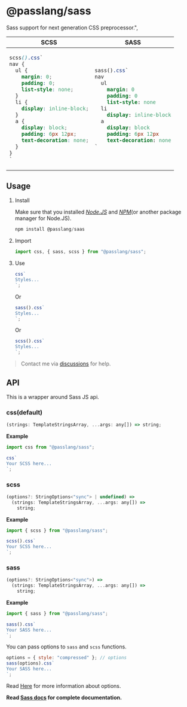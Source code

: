 # @passlang/sass

Sass support for next generation CSS preprocessor.",

<table>
<thead>
<tr>
<th>
SCSS
</th>
<th>
SASS
</th>
</tr>
</thead>
<tbody>
<tr>
<td>

```scss
scss().css`
nav {
  ul {
    margin: 0;
    padding: 0;
    list-style: none;
  }
  li {
    display: inline-block;
  }
  a {
    display: block;
    padding: 6px 12px;
    text-decoration: none;
  }
}
`
```

</td>
<td>

```sass
sass().css`
nav
  ul
    margin: 0
    padding: 0
    list-style: none
  li
    display: inline-block
  a
    display: block
    padding: 6px 12px
    text-decoration: none
`
```

</td>
</tr>
</tbody>
</table>

## Usage

1. Install

   Make sure that you installed [_Node.JS_](https://nodejs.org) and [_NPM_](https://npmjs.com)(or another package manager for Node.JS).

   ```js
   npm install @passlang/saas
   ```

2. Import
   ```js
   import css, { sass, scss } from "@passlang/sass";
   ```
3. Use
   ```js
   css`
   Styles...
   `;
   ```
   Or
   ```js
   sass().css`
   Styles...
   `;
   ```
   Or
   ```js
   scss().css`
   Styles...
   `;
   ```

> Contact me via [discussions](https://github.com/ksenginew/pass/discussions) for help.

## API

This is a wrapper around Sass JS api.

### css(default)

```js
(strings: TemplateStringsArray, ...args: any[]) => string;
```

**Example**

```js
import css from "@passlang/sass";

css`
Your SCSS here...
`;
```

### scss

```js
(options?: StringOptions<"sync"> | undefined) =>
  (strings: TemplateStringsArray, ...args: any[]) =>
    string;
```

**Example**

```js
import { scss } from "@passlang/sass";

scss().css`
Your SCSS here...
`;
```

### sass

```js
(options?: StringOptions<"sync">) =>
  (strings: TemplateStringsArray, ...args: any[]) =>
    string;
```

**Example**

```js
import { sass } from "@passlang/sass";

sass().css`
Your SASS here...
`;
```

You can pass options to `sass` and `scss` functions.

```js
options = { style: "compressed" }; // options
sass(options).css`
Your SASS here...
`;
```

Read [Here](https://sass-lang.com/documentation/js-api/interfaces/StringOptionsWithoutImporter) for more information about options.

**Read [Sass docs](https://sass-lang.com/documentation/js-api) for complete documentation.**
